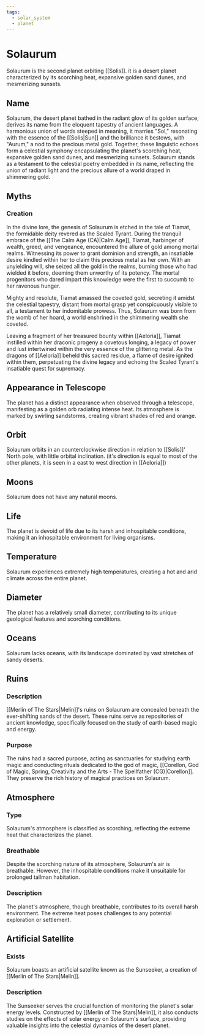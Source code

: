 ```yaml
---
tags:
  - solar_system
  - planet
---
```

# Solaurum

Solaurum is the second planet orbiting [[Solis]]. it is a desert planet characterized by its scorching heat, expansive golden sand dunes, and mesmerizing sunsets. 

## Name

Solaurum, the desert planet bathed in the radiant glow of its golden surface, derives its name from the eloquent tapestry of ancient languages. A harmonious union of words steeped in meaning, it marries "Sol," resonating with the essence of the [[Solis|Sun]] and the brilliance it bestows, with "Aurum," a nod to the precious metal gold. Together, these linguistic echoes form a celestial symphony encapsulating the planet's scorching heat, expansive golden sand dunes, and mesmerizing sunsets. Solaurum stands as a testament to the celestial poetry embedded in its name, reflecting the union of radiant light and the precious allure of a world draped in shimmering gold.

## Myths
### Creation
In the divine lore, the genesis of Solaurum is etched in the tale of Tiamat, the formidable deity revered as the Scaled Tyrant. During the tranquil embrace of the [[The Calm Age (CA)|Calm Age]], Tiamat, harbinger of wealth, greed, and vengeance, encountered the allure of gold among mortal realms. Witnessing its power to grant dominion and strength, an insatiable desire kindled within her to claim this precious metal as her own. With an unyielding will, she seized all the gold in the realms, burning those who had wielded it before, deeming them unworthy of its potency. The mortal progenitors who dared impart this knowledge were the first to succumb to her ravenous hunger.

Mighty and resolute, Tiamat amassed the coveted gold, secreting it amidst the celestial tapestry, distant from mortal grasp yet conspicuously visible to all, a testament to her indomitable prowess. Thus, Solaurum was born from the womb of her hoard, a world enshrined in the shimmering wealth she coveted.

Leaving a fragment of her treasured bounty within [[Aeloria]], Tiamat instilled within her draconic progeny a covetous longing, a legacy of power and lust intertwined within the very essence of the glittering metal. As the dragons of [[Aeloria]] beheld this sacred residue, a flame of desire ignited within them, perpetuating the divine legacy and echoing the Scaled Tyrant's insatiable quest for supremacy.

## Appearance in Telescope

The planet has a distinct appearance when observed through a telescope, manifesting as a golden orb radiating intense heat. Its atmosphere is marked by swirling sandstorms, creating vibrant shades of red and orange.

## Orbit

Solaurum orbits in an counterclockwise direction in relation to [[Solis]]' North pole, with little orbital inclination. (it's direction is equal to most of the other planets, it is seen in a east to west direction in [[Aeloria]])

## Moons

Solaurum does not have any natural moons.

## Life

The planet is devoid of life due to its harsh and inhospitable conditions, making it an inhospitable environment for living organisms.

## Temperature

Solaurum experiences extremely high temperatures, creating a hot and arid climate across the entire planet.

## Diameter

The planet has a relatively small diameter, contributing to its unique geological features and scorching conditions.

## Oceans

Solaurum lacks oceans, with its landscape dominated by vast stretches of sandy deserts.

## Ruins

### Description

[[Merlin of The Stars|Melin]]'s ruins on Solaurum are concealed beneath the ever-shifting sands of the desert. These ruins serve as repositories of ancient knowledge, specifically focused on the study of earth-based magic and energy.

### Purpose

The ruins had a sacred purpose, acting as sanctuaries for studying earth magic and conducting rituals dedicated to the god of magic, [[Corellon, God of Magic, Spring, Creativity and the Arts - The Spellfather (CG)|Corellon]]. They preserve the rich history of magical practices on Solaurum.

## Atmosphere

### Type

Solaurum's atmosphere is classified as scorching, reflecting the extreme heat that characterizes the planet.

### Breathable

Despite the scorching nature of its atmosphere, Solaurum's air is breathable. However, the inhospitable conditions make it unsuitable for prolonged tallman habitation.

### Description

The planet's atmosphere, though breathable, contributes to its overall harsh environment. The extreme heat poses challenges to any potential exploration or settlement.

## Artificial Satellite

### Exists

Solaurum boasts an artificial satellite known as the Sunseeker, a creation of [[Merlin of The Stars|Melin]].

### Description

The Sunseeker serves the crucial function of monitoring the planet's solar energy levels. Constructed by [[Merlin of The Stars|Melin]], it also conducts studies on the effects of solar energy on Solaurum's surface, providing valuable insights into the celestial dynamics of the desert planet.


